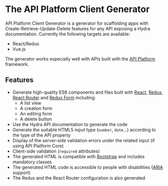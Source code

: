 # The API Platform Client Generator

API Platform Client Generator is a generator for scaffolding apps with Create-Retrieve-Update-Delete features for any API exposing a Hydra documentation. Currently the following targets are available:

 * React/Redux
 * Vue.js

The generator works especially well with APIs built with the [API Platform](https://api-platform.com) framework.

## Features

* Generate high-quality ES6 components and files built with [React](https://facebook.github.io/react/), [Redux](http://redux.js.org), [React Router](https://reacttraining.com/react-router/) and [Redux Form](http://redux-form.com/) including:
  * A list view
  * A creation form
  * An editing form
  * A delete button
* Use the Hydra API documentation to generate the code
* Generate the suitable HTML5 input type (`number`, `date`...) according to the type of the API property
* Display of the server-side validation errors under the related input (if using API Platform Core)
* Client-side validation (`required` attributes)
* The generated HTML is compatible with [Bootstrap](https://getbootstrap.com/) and includes mandatory classes
* The generated HTML code is accessible to people with disabilities ([ARIA](https://www.w3.org/WAI/intro/aria) support)
* The Redux and the React Router configuration is also generated
